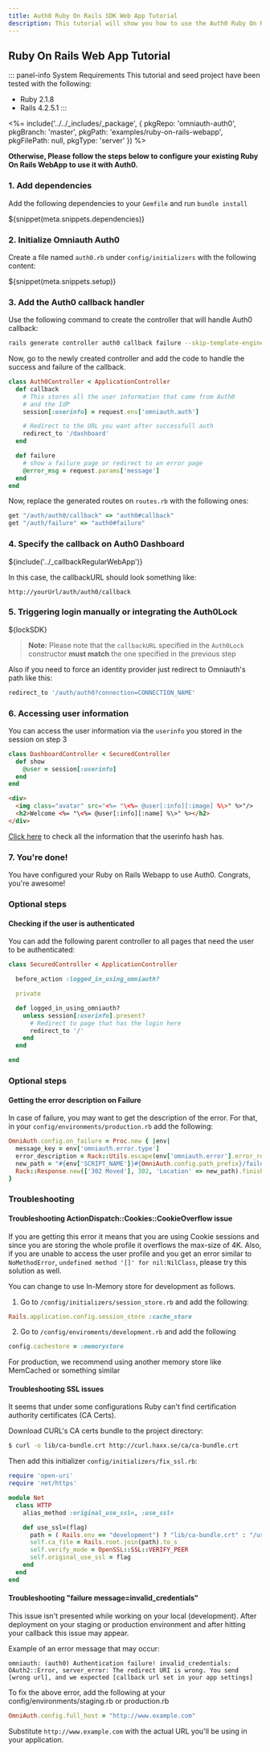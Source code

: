 ```yaml
---
title: Auth0 Ruby On Rails SDK Web App Tutorial
description: This tutorial will show you how to use the Auth0 Ruby On Rails SDK to add authentication and authorization to your web app.
---
```


## Ruby On Rails Web App Tutorial

::: panel-info System Requirements
This tutorial and seed project have been tested with the following:
* Ruby 2.1.8
* Rails 4.2.5.1
:::

<%= include('../../_includes/_package', {
  pkgRepo: 'omniauth-auth0',
  pkgBranch: 'master',
  pkgPath: 'examples/ruby-on-rails-webapp',
  pkgFilePath: null,
  pkgType: 'server'
}) %>

**Otherwise, Please follow the steps below to configure your existing Ruby On Rails WebApp to use it with Auth0.**

### 1. Add dependencies

Add the following dependencies to your `Gemfile` and run `bundle install`

${snippet(meta.snippets.dependencies)}

### 2. Initialize Omniauth Auth0

Create a file named `auth0.rb` under `config/initializers` with the following content:

${snippet(meta.snippets.setup)}

### 3. Add the Auth0 callback handler

Use the following command to create the controller that will handle Auth0 callback:

```bash
rails generate controller auth0 callback failure --skip-template-engine --skip-assets
```

Now, go to the newly created controller and add the code to handle the success and failure of the callback.

```ruby
class Auth0Controller < ApplicationController
  def callback
    # This stores all the user information that came from Auth0
    # and the IdP
    session[:userinfo] = request.env['omniauth.auth']

    # Redirect to the URL you want after successfull auth
    redirect_to '/dashboard'
  end

  def failure
    # show a failure page or redirect to an error page
    @error_msg = request.params['message']
  end
end
```

Now, replace the generated routes on `routes.rb` with the following ones:

```ruby
get "/auth/auth0/callback" => "auth0#callback"
get "/auth/failure" => "auth0#failure"
```

### 4. Specify the callback on Auth0 Dashboard

${include('../_callbackRegularWebApp')}

In this case, the callbackURL should look something like:

```
http://yourUrl/auth/auth0/callback
```
### 5. Triggering login manually or integrating the Auth0Lock

${lockSDK}

> **Note:** Please note that the `callbackURL` specified in the `Auth0Lock` constructor **must match** the one specified in the previous step

Also if you need to force an identity provider just redirect to Omniauth's path like this:

```ruby
redirect_to '/auth/auth0?connection=CONNECTION_NAME'
```

### 6. Accessing user information

You can access the user information via the `userinfo` you stored in the session on step 3

```ruby
class DashboardController < SecuredController
  def show
    @user = session[:userinfo]
  end
end
```

```html
<div>
  <img class="avatar" src="<%= "\<%= @user[:info][:image] %\>" %>"/>
  <h2>Welcome <%= "\<%= @user[:info][:name] %\>" %></h2>
</div>
```

[Click here](https://github.com/intridea/omniauth/wiki/Auth-Hash-Schema) to check all the information that the userinfo hash has.

### 7. You're done!

You have configured your Ruby on Rails Webapp to use Auth0. Congrats, you're awesome!

### Optional steps

#### Checking if the user is authenticated

You can add the following parent controller to all pages that need the user to be authenticated:

```ruby
class SecuredController < ApplicationController

  before_action :logged_in_using_omniauth?

  private

  def logged_in_using_omniauth?
    unless session[:userinfo].present?
      # Redirect to page that has the login here
      redirect_to '/'
    end
  end

end
```

### Optional steps
#### Getting the error description on Failure

In case of failure, you may want to get the description of the error. For that, in your `config/environments/production.rb` add the following:

```ruby
OmniAuth.config.on_failure = Proc.new { |env|
  message_key = env['omniauth.error.type']
  error_description = Rack::Utils.escape(env['omniauth.error'].error_reason)
  new_path = "#{env['SCRIPT_NAME']}#{OmniAuth.config.path_prefix}/failure?message=#{message_key}&error_description=#{error_description}"
  Rack::Response.new(['302 Moved'], 302, 'Location' => new_path).finish
}
```

### Troubleshooting

#### Troubleshooting ActionDispatch::Cookies::CookieOverflow issue

If you are getting this error it means that you are using Cookie sessions and since you are storing the whole profile it overflows the max-size of 4K. Also, if you are unable to access the user profile and you get an error similar to `NoMethodError`, `undefined method '[]' for nil:NilClass`, please try this solution as well.

You can change to use In-Memory store for development as follows.

1. Go to `/config/initializers/session_store.rb` and add the following:

```ruby
Rails.application.config.session_store :cache_store
```
2. Go to `/config/enviroments/development.rb` and add the following

```ruby
config.cachestore = :memorystore
```

For production, we recommend using another memory store like MemCached or something similar

#### Troubleshooting SSL issues

It seems that under some configurations Ruby can't find certification authority certificates (CA Certs).

Download CURL's CA certs bundle to the project directory:

```bash
$ curl -o lib/ca-bundle.crt http://curl.haxx.se/ca/ca-bundle.crt
```

Then add this initializer `config/initializers/fix_ssl.rb`:

```ruby
require 'open-uri'
require 'net/https'

module Net
  class HTTP
    alias_method :original_use_ssl=, :use_ssl=

    def use_ssl=(flag)
      path = ( Rails.env == "development") ? "lib/ca-bundle.crt" : "/usr/lib/ssl/certs/ca-certificates.crt"
      self.ca_file = Rails.root.join(path).to_s
      self.verify_mode = OpenSSL::SSL::VERIFY_PEER
      self.original_use_ssl = flag
    end
  end
end
```
#### Troubleshooting "failure message=invalid_credentials"

This issue isn't presented while working on your local (development). After deployment on your staging or production environment and after hitting your callback this issue may appear.

Example of an error message that may occur:

```
omniauth: (auth0) Authentication failure! invalid_credentials: OAuth2::Error, server_error: The redirect URI is wrong. You send [wrong url], and we expected [callback url set in your app settings]
```

To fix the above error, add the following at your config/environments/staging.rb or production.rb

```ruby
OmniAuth.config.full_host = "http://www.example.com"
```

Substitute `http://www.example.com` with the actual URL you'll be using in your application.

